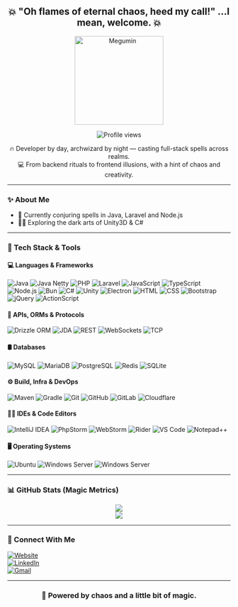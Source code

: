 <h2 align="center">💥 "Oh flames of eternal chaos, heed my call!" ...I mean, welcome. 💥</h2>

<p align="center">
  <img src="https://anthhyo.dev/megumin.gif" alt="Megumin" height="200"/>
</p>

<p align="center">
  <img src="https://komarev.com/ghpvc/?username=anthony-hyo&label=Visitors&color=df2002&style=flat" alt="Profile views" />
</p>

<p align="center">
  🔥 Developer by day, archwizard by night — casting full-stack spells across realms. <br>
  💻 From backend rituals to frontend illusions, with a hint of chaos and creativity.
</p>

---

### ✨ About Me

- 🔭 Currently conjuring spells in Java, Laravel and Node.js  
- 🧙‍♂️ Exploring the dark arts of Unity3D & C#  

---

### 🧰 Tech Stack & Tools

#### 💻 Languages & Frameworks

![Java](https://img.shields.io/badge/Java-df2002?style=flat&logo=openjdk&logoColor=white)
![Java Netty](https://img.shields.io/badge/Netty-df2002?style=flat)
![PHP](https://img.shields.io/badge/PHP-df2002?style=flat&logo=php&logoColor=white)
![Laravel](https://img.shields.io/badge/Laravel-df2002?style=flat&logo=laravel&logoColor=white)
![JavaScript](https://img.shields.io/badge/JavaScript-df2002?style=flat&logo=javascript&logoColor=white)
![TypeScript](https://img.shields.io/badge/TypeScript-df2002?style=flat&logo=typescript&logoColor=white)
![Node.js](https://img.shields.io/badge/Node.js-df2002?style=flat&logo=node.js&logoColor=white)
![Bun](https://img.shields.io/badge/Bun-df2002?style=flat&logo=bun&logoColor=white)
![C#](https://img.shields.io/badge/C%23-df2002?style=flat&logo=c-sharp&logoColor=white)
![Unity](https://img.shields.io/badge/Unity-df2002?style=flat&logo=unity&logoColor=white)
![Electron](https://img.shields.io/badge/Electron-df2002?style=flat&logo=electron&logoColor=white)
![HTML](https://img.shields.io/badge/HTML5-df2002?style=flat&logo=html5&logoColor=white)
![CSS](https://img.shields.io/badge/CSS3-df2002?style=flat&logo=css3&logoColor=white)
![Bootstrap](https://img.shields.io/badge/Bootstrap-df2002?style=flat&logo=bootstrap&logoColor=white)
![jQuery](https://img.shields.io/badge/jQuery-df2002?style=flat&logo=jquery&logoColor=white)
![ActionScript](https://img.shields.io/badge/ActionScript-df2002?style=flat&logoColor=white)

#### 🧙 APIs, ORMs & Protocols

![Drizzle ORM](https://img.shields.io/badge/Drizzle-df2002?style=flat)
![JDA](https://img.shields.io/badge/JDA-df2002?style=flat&logo=discord&logoColor=white)
![REST](https://img.shields.io/badge/REST-df2002?style=flat)
![WebSockets](https://img.shields.io/badge/WebSockets-df2002?style=flat)
![TCP](https://img.shields.io/badge/TCP-df2002?style=flat)

#### 🛢 Databases

![MySQL](https://img.shields.io/badge/MySQL-df2002?style=flat&logo=mysql&logoColor=white)
![MariaDB](https://img.shields.io/badge/MariaDB-df2002?style=flat&logo=mariadb&logoColor=white)
![PostgreSQL](https://img.shields.io/badge/PostgreSQL-df2002?style=flat&logo=postgresql&logoColor=white)
![Redis](https://img.shields.io/badge/Redis-df2002?style=flat&logo=redis&logoColor=white)
![SQLite](https://img.shields.io/badge/SQLite-df2002?style=flat&logo=sqlite&logoColor=white)

#### ⚙️ Build, Infra & DevOps

![Maven](https://img.shields.io/badge/Maven-df2002?style=flat&logo=apachemaven&logoColor=white)
![Gradle](https://img.shields.io/badge/Gradle-df2002?style=flat&logo=gradle&logoColor=white)
![Git](https://img.shields.io/badge/Git-df2002?style=flat&logo=git&logoColor=white)
![GitHub](https://img.shields.io/badge/GitHub-df2002?style=flat&logo=github&logoColor=white)
![GitLab](https://img.shields.io/badge/GitLab-df2002?style=flat&logo=gitlab&logoColor=white)
![Cloudflare](https://img.shields.io/badge/Cloudflare-df2002?style=flat&logo=cloudflare&logoColor=white)

#### 🧑‍💻 IDEs & Code Editors

![IntelliJ IDEA](https://img.shields.io/badge/IntelliJ%20IDEA-df2002?style=flat&logo=intellijidea&logoColor=white)
![PhpStorm](https://img.shields.io/badge/PhpStorm-df2002?style=flat&logo=phpstorm&logoColor=white)
![WebStorm](https://img.shields.io/badge/WebStorm-df2002?style=flat&logo=webstorm&logoColor=white)
![Rider](https://img.shields.io/badge/Rider-df2002?style=flat&logo=rider&logoColor=white)
![VS Code](https://img.shields.io/badge/VS%20Code-df2002?style=flat&logo=visualstudiocode&logoColor=white)
![Notepad++](https://img.shields.io/badge/Notepad%2B%2B-df2002?style=flat&logo=notepadplusplus&logoColor=white)

#### 🖥 Operating Systems

![Ubuntu](https://img.shields.io/badge/Ubuntu-df2002?style=flat&logo=ubuntu&logoColor=white)
![Windows Server](https://img.shields.io/badge/Windows-df2002?style=flat&logo=microsoft-windows&logoColor=white)
![Windows Server](https://img.shields.io/badge/Android-df2002?style=flat&logo=android&logoColor=white)

<!-----

### 💣 Featured Explosive Projects

- 💥 [`aaaa`](https://github.com/anthony-hyo/aaaa) – aaaa.
- 🧪 [`bbbb`](https://github.com/anthony-hyo/bbbb) – bbbb.
- -->

---

### 📊 GitHub Stats (Magic Metrics)

<!--START_SECTION:waka-->
<!--END_SECTION:waka-->

<p align="center">
  <img src="https://github-readme-stats.vercel.app/api?username=anthony-hyo&show_icons=true&theme=tokyonight" />
  <br>
  <img src="https://github-readme-streak-stats.herokuapp.com?user=anthony-hyo&theme=tokyonight" />
</p>

---

### 🔗 Connect With Me

[![Website](https://img.shields.io/badge/Website-anthhyo.dev-df2002?style=flat&logo=googlechrome)](https://anthhyo.dev)  
[![LinkedIn](https://img.shields.io/badge/-LinkedIn-df2002?style=flat&logo=linkedin)](https://www.linkedin.com/in/anthony-hyo/)  
[![Gmail](https://img.shields.io/badge/-Email-df2002?style=flat&logo=gmail)](mailto:contact@anthhyo.dev)

---

<h3 align="center">
  💙 Powered by chaos and a little bit of magic.
</h3>
